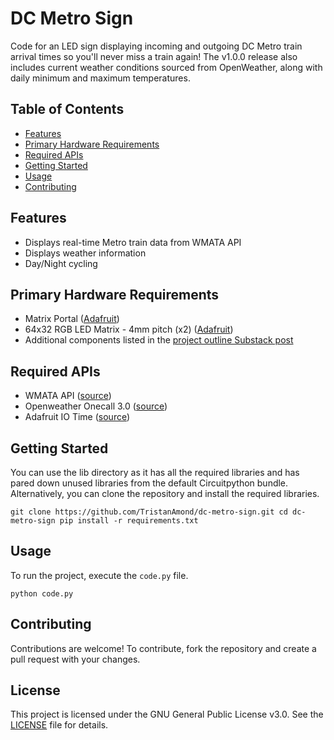 # DC Metro Sign

Code for an LED sign displaying incoming and outgoing DC Metro train arrival times so you'll never miss a train again! The v1.0.0 release also includes current weather conditions sourced from OpenWeather, along with daily minimum and maximum temperatures.
## Table of Contents
- [Features](#features)
- [Primary Hardware Requirements](#primary-hardware-requirements)
- [Required APIs](#required-apis)
- [Getting Started](#getting-started)
- [Usage](#usage)
- [Contributing](#contributing)

## Features
- Displays real-time Metro train data from WMATA API
- Displays weather information
- Day/Night cycling


## Primary Hardware Requirements
- Matrix Portal ([Adafruit](https://www.adafruit.com/product/4745))
- 64x32 RGB LED Matrix - 4mm pitch (x2) ([Adafruit](https://www.adafruit.com/product/2278))
- Additional components listed in the [project outline Substack post](https://tristanamond.substack.com/p/metro-sign-build-log-1-project-outline-parts-list)

## Required APIs
- WMATA API ([source](https://developer.wmata.com/))
- Openweather Onecall 3.0 ([source](https://openweathermap.org/api/one-call-3))
- Adafruit IO Time ([source](https://io.adafruit.com/api/docs/#time))

## Getting Started

You can use the lib directory as it has all the required libraries and has pared down unused libraries from the default Circuitpython bundle. Alternatively, you can clone the repository and install the required libraries. 

```git clone https://github.com/TristanAmond/dc-metro-sign.git cd dc-metro-sign pip install -r requirements.txt```


## Usage

To run the project, execute the `code.py` file.

```python code.py```


## Contributing

Contributions are welcome! To contribute, fork the repository and create a pull request with your changes.

## License

This project is licensed under the GNU General Public License v3.0. See the [LICENSE](https://github.com/TristanAmond/dc-metro-sign/blob/main/LICENSE.txt) file for details.
